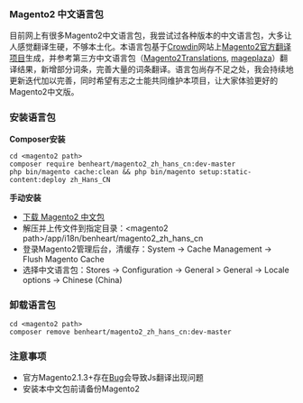 ### Magento2 中文语言包
目前网上有很多Magento2中文语言包，我尝试过各种版本的中文语言包，大多让人感觉翻译生硬，不够本土化。本语言包基于[Crowdin](https://crowdin.com/)网站上[Magento2官方翻译项目](https://crowdin.com/project/magento-2/zh-CN)生成，并参考第三方中文语言包（[Magento2Translations](https://github.com/Magento2Translations/language_zh_hans_cn), [mageplaza](https://github.com/mageplaza/magento-2-chinese-language-pack)）翻译结果，新增部分词条，完善大量的词条翻译。语言包尚存不足之处，我会持续地更新迭代加以完善，同时希望有志之士能共同维护本项目，让大家体验更好的Magento2中文版。

### 安装语言包
**Composer安装**
```
cd <magento2 path>
composer require benheart/magento2_zh_hans_cn:dev-master
php bin/magento cache:clean && php bin/magento setup:static-content:deploy zh_Hans_CN
```
**手动安装**
- [下载 Magento2 中文包](https://github.com/benheart/magento2_zh_hans_cn/archive/master.zip)
- 解压并上传文件到指定目录：\<magento2 path\>/app/i18n/benheart/magento2_zh_hans_cn
- 登录Magento2管理后台，清缓存：System -> Cache Management -> Flush Magento Cache
- 选择中文语言包：Stores -> Configuration -> General > General -> Locale options -> Chinese (China)

### 卸载语言包
```
cd <magento2 path>
composer remove benheart/magento2_zh_hans_cn:dev-master
```

### 注意事项
- 官方Magento2.1.3+存在[Bug](https://github.com/magento/magento2/issues/7862)会导致Js翻译出现问题
- 安装本中文包前请备份Magento2
